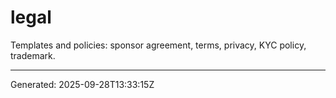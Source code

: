 # legal

Templates and policies: sponsor agreement, terms, privacy, KYC policy, trademark.

---

Generated: 2025-09-28T13:33:15Z
